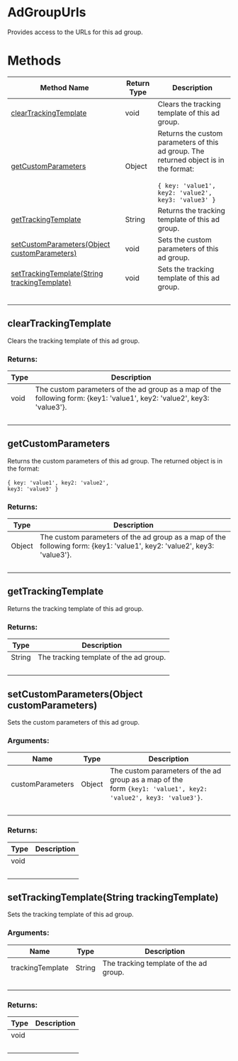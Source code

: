 # AdGroupUrls
Provides access to the URLs for this ad group.

# Methods
|Method Name|Return Type|Description|
|-|-|-
[clearTrackingTemplate](#cleartrackingtemplate)|void|Clears the tracking template of this ad group.<br />
[getCustomParameters](#getcustomparameters)|Object|Returns the custom parameters of this ad group. The returned object is in the format:<br /><br /><code>{ key: 'value1', key2: 'value2', key3: 'value3' }</code><br />
[getTrackingTemplate](#gettrackingtemplate)|String|Returns the tracking template of this ad group.<br />
[setCustomParameters(Object customParameters)](#setcustomparameters~object-customparameters~)|void|Sets the custom parameters of this ad group.<br />
[setTrackingTemplate(String trackingTemplate)](#settrackingtemplate~string-trackingtemplate~)|void|Sets the tracking template of this ad group.<br />
&nbsp;|&nbsp;|&nbsp;

## <a name="cleartrackingtemplate"></a>clearTrackingTemplate
Clears the tracking template of this ad group.

### Returns:
|Type|Description|
|-|-
void|The custom parameters of the ad group as a map of the following form: {key1: 'value1', key2: 'value2', key3: 'value3'}.
&nbsp;|&nbsp;
## <a name="getcustomparameters"></a>getCustomParameters
Returns the custom parameters of this ad group. The returned object is in the format:<br /><br /><code>{ key: 'value1', key2: 'value2', key3: 'value3' }</code>

### Returns:
|Type|Description|
|-|-
Object|The custom parameters of the ad group as a map of the following form: {key1: 'value1', key2: 'value2', key3: 'value3'}.
&nbsp;|&nbsp;
## <a name="gettrackingtemplate"></a>getTrackingTemplate
Returns the tracking template of this ad group.

### Returns:
|Type|Description|
|-|-
String|The tracking template of the ad group.
&nbsp;|&nbsp;
## <a name="setcustomparameters~object-customparameters~"></a>setCustomParameters(Object customParameters)
Sets the custom parameters of this ad group.

### Arguments:
|Name|Type|Description|
|-|-|-
customParameters|Object|The custom parameters of the ad group as a map of the<br />        form <code>{key1: 'value1', key2: 'value2', key3: 'value3'}</code>.
&nbsp;|&nbsp;|&nbsp;
### Returns:
|Type|Description|
|-|-
void|
&nbsp;|&nbsp;
## <a name="settrackingtemplate~string-trackingtemplate~"></a>setTrackingTemplate(String trackingTemplate)
Sets the tracking template of this ad group.

### Arguments:
|Name|Type|Description|
|-|-|-
trackingTemplate|String|The tracking template of the ad group.
&nbsp;|&nbsp;|&nbsp;
### Returns:
|Type|Description|
|-|-
void|
&nbsp;|&nbsp;

